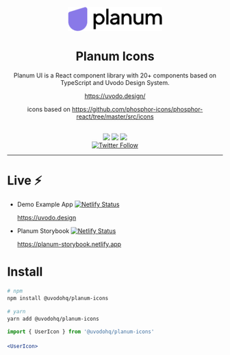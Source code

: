 <div align="center" >
   <img src="https://github.com/uvodohq/planum/raw/main/planum-logo.png" alt="Planum" title="Planum" width="220px" />

# Planum Icons

Planum UI is a React component library with 20+ components based on TypeScript and Uvodo Design System.

https://uvodo.design/

icons based on https://github.com/phosphor-icons/phosphor-react/tree/master/src/icons

<br>

<img src="https://img.shields.io/npm/v/@uvodohq/planum?color=blue">
<img src="https://img.shields.io/npm/l/@uvodohq/planum">
<img src="https://img.shields.io/npm/dw/@uvodohq/planum">

<br>
<a href="https://twitter.com/uvodohq">
<img src="https://img.shields.io/twitter/follow/uvodohq?label=uvodohq&style=social" alt="Twitter Follow">
</a>

  <hr />
</div>

# Live ⚡️

- Demo Example App [![Netlify Status](https://api.netlify.com/api/v1/badges/c492e5e8-9f20-4b17-a494-a57a09ea1768/deploy-status)](https://app.netlify.com/sites/planum-demo/deploys)

  https://uvodo.design

- Planum Storybook [![Netlify Status](https://api.netlify.com/api/v1/badges/8a6b4d8d-d711-436c-94cd-6f16b47e6dc2/deploy-status)](https://app.netlify.com/sites/planum-storybook/deploys)

  https://planum-storybook.netlify.app

# Install

```bash
# npm
npm install @uvodohq/planum-icons
```

```bash
# yarn
yarn add @uvodohq/planum-icons
```

```jsx
import { UserIcon } from '@uvodohq/planum-icons'

<UserIcon>
```
